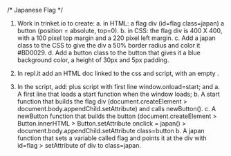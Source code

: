/* Japanese Flag */

1. Work in trinket.io to create:
   a. in HTML: a flag div (id=flag class=japan) a button (position = absolute, top=0).
   b. in CSS: the flag div is 400 X 400, with a 100 pixel top margin and a 220 pixel left margin. 
   c. Add a japan class to the CSS to give the div a 50% border radius and color it #BD0029.
   d. Add a button class to the button that gives it a blue background color, a height of 30px and 5px padding. 

2. In repl.it add an HTML doc linked to the css and script, with an empty <body></body>.

3. In the script, add: plus script with first line window.onload=start; and
   a. A first line that loads a start function when the window loads;
   b. A start function that builds the flag div (document.createElement > document.body.appendChild.setAttribute) and calls newButton().
   c. A newButton function that builds the button (document.createElement > Button.innerHTML > Button.setAttribute onclick = japan() > document.body.appendChild.setAttribute class=button
   b. A japan function that sets a variable called flag and points it at the div with id=flag > setAttribute of div to class=japan. 
